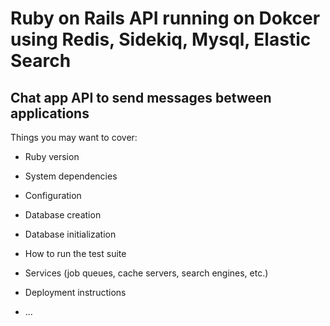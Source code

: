 # Ruby on Rails API running on Dokcer using Redis, Sidekiq, Mysql, Elastic Search

## Chat app API to send messages between applications 

Things you may want to cover:

* Ruby version

* System dependencies

* Configuration

* Database creation

* Database initialization

* How to run the test suite

* Services (job queues, cache servers, search engines, etc.)

* Deployment instructions

* ...
